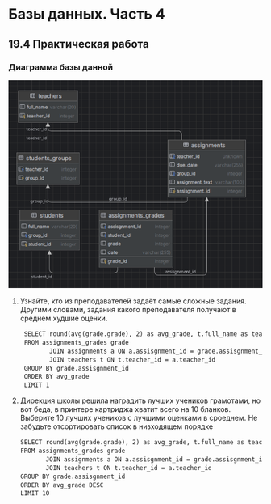 # Базы данных. Часть 4
## 19.4 Практическая работа

### Диаграмма базы данной

<img src="imgs/diagram_db.png" width="600">


1. Узнайте, кто из преподавателей задаёт самые сложные задания. 
    Другими словами, задания какого преподавателя получают в среднем худшие оценки.

   ```html
    SELECT round(avg(grade.grade), 2) as avg_grade, t.full_name as teacher_name
    FROM assignments_grades grade
           JOIN assignments a ON a.assisgnment_id = grade.assisgnment_id
           JOIN teachers t ON t.teacher_id = a.teacher_id
    GROUP BY grade.assisgnment_id
    ORDER BY avg_grade
    LIMIT 1
   ```
2. Дирекция школы решила наградить лучших учеников грамотами, но вот беда, в принтере картриджа хватит 
   всего на 10 бланков. Выберите 10 лучших учеников с лучшими оценками в сроеднем. 
   Не забудьте отсортировать список в низходящем порядке

    ```html
    SELECT round(avg(grade.grade), 2) as avg_grade, t.full_name as teacher_name
    FROM assignments_grades grade
           JOIN assignments a ON a.assisgnment_id = grade.assisgnment_id
           JOIN teachers t ON t.teacher_id = a.teacher_id
    GROUP BY grade.assisgnment_id
    ORDER BY avg_grade DESC
    LIMIT 10
    ```
   